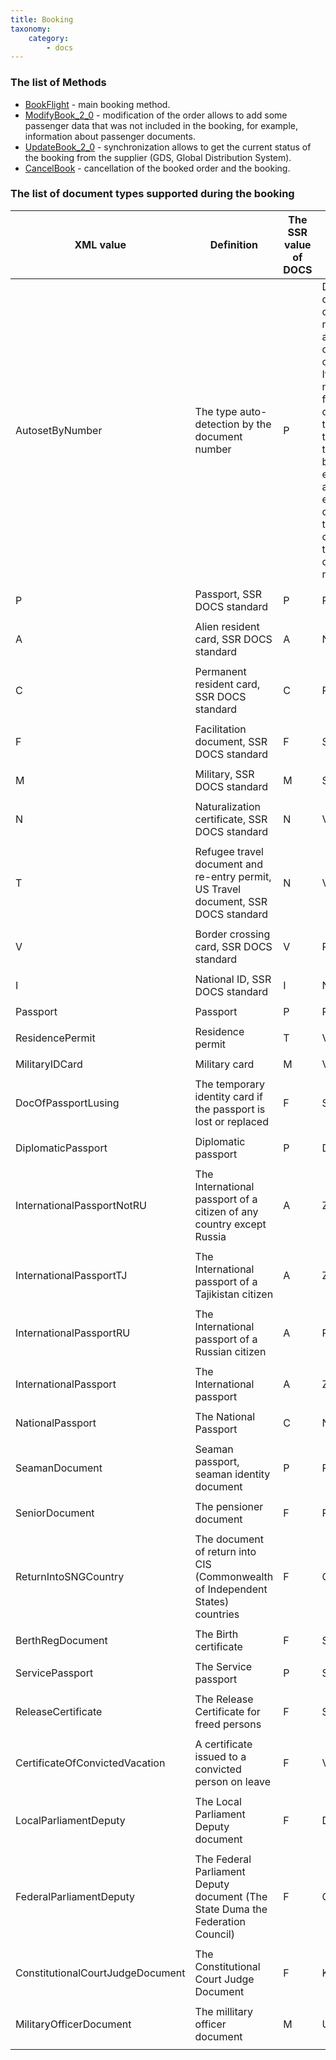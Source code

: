```yaml
---
title: Booking
taxonomy:
    category:
        - docs
---
```


### The list of Methods

- [BookFlight](/avia/request/bookflight) - main booking method. 
- [ModifyBook_2_0](/avia/request/modifybook) - modification of the order allows to add some passenger data that was not included in the booking, for example, information about passenger documents.
- [UpdateBook_2_0](/avia/request/updatebook) - synchronization allows to get the current status of the booking from the  supplier (GDS, Global Distribution System).
- [CancelBook](/avia/request/cancelbook) - cancellation of the booked order and the booking.

### The list of document types supported during the booking

| XML value                     | Definition                                                                        | The SSR value of DOCS | The value in Sirena                                                                                                                               |
|----------------------------------|------------------------------------------------------------------------------------|-------------------|-------------------------------------------------------------------------------------------------------------------------------------------------|
| AutosetByNumber                  | The type auto-detection by the document number                                           | P                 | Depends on the document number and country of issue. If the number fails to determine the type, then there will be an error asking to enter the document type or correct the document number. |
||
| P                                | Passport,  SSR DOCS standard                                                       | P                 | PS                                                                                                                                              |
||
| A                                | Alien resident card, SSR DOCS standard                                            | A                 | NP                                                                                                                                              |
||
| C                                | Permanent resident card, SSR DOCS standard                                        | C                 | PS                                                                                                                                              |
||
| F                                | Facilitation document, SSR DOCS standard                                            | F                 | SR                                                                                                                                              |
||
| M                                | Military, SSR DOCS standard                                                         | M                 | SR                                                                                                                                              |
||
| N                                | Naturalization certificate, SSR DOCS standard                                       | N                 | VV                                                                                                                                              |
||
| T                                | Refugee travel document and re-entry permit, US Travel document,  SSR DOCS standard  | N                 | VV                                                                                                                                              |
||
| V                                | Border crossing card, SSR DOCS standard                                             | V                 | PS                                                                                                                                              |
||
| I                                | National ID, SSR DOCS standard                                                      | I                 | NP                                                                                                                                              |
||
| Passport                         | Passport                                                                            | P                 | PS                                                                                                                                              |
||
| ResidencePermit                  | Residence permit                                                                  | T                 | VV                                                                                                                                              |
||
| MilitaryIDCard                   | Military card                              | M                 | VB                                                                                                                                              |
||
| DocOfPassportLusing              | The temporary identity card if the passport is lost or replaced                    | F                 | SPU                                                                                                                                             |
||
| DiplomaticPassport               | Diplomatic passport                                                            | P                 | DP                                                                                                                                              |
||
| InternationalPassportNotRU       | The International passport of a citizen of any country except Russia                               | A                 | ZA                                                                                                                                              |
||
| InternationalPassportTJ          | The International passport of a Tajikistan citizen                                        | A                 | ZB                                                                                                                                              |
||
| InternationalPassportRU          | The International passport of a Russian citizen                                                  | A                 | PSP                                                                                                                                             |
||
| InternationalPassport            | The International passport                                                              | A                 | ZC                                                                                                                                              |
||
| NationalPassport                 | The National Passport                                                               | С                 | NP                                                                                                                                              |
||
| SeamanDocument                   | Seaman passport, seaman identity document                                      | P                 | PM                                                                                                                                              |
||
| SeniorDocument                   | The pensioner document                                                          | F                 | PU                                                                                                                                              |
||
| ReturnIntoSNGCountry             | The document of return into CIS (Commonwealth of Independent States) countries                                          | F                 | CVV                                                                                                                                             |
||
| BerthRegDocument                 | The Birth certificate                                                           | F                 | SR                                                                                                                                              |
||
| ServicePassport                  | The Service passport                                                                  | P                 | SP                                                                                                                                              |
||
| ReleaseCertificate               | The Release Certificate for freed persons                                     | F                 | SPO                                                                                                                                             |
||
| CertificateOfConvictedVacation   | A certificate issued to a convicted person on leave                             | F                 | VUL                                                                                                                                             |
||
| LocalParliamentDeputy            | The Local Parliament Deputy document                             | F                 | DM                                                                                                                                              |
||
| FederalParliamentDeputy          | The Federal Parliament Deputy document (The State Duma the Federation Council)                               | F                 | GD                                                                                                                                              |
||
| ConstitutionalCourtJudgeDocument | The Constitutional Court Judge Document                                         | F                 | KS                                                                                                                                              |
||
| MilitaryOfficerDocument          | The millitary officer document                                | M                 | UL                                                                                                                                              |
||